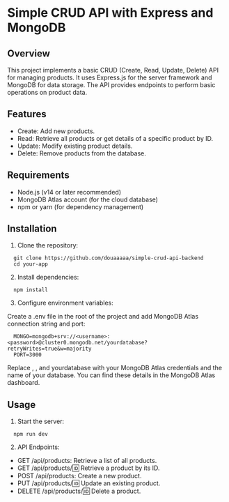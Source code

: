 # Simple CRUD API with Express and MongoDB

## Overview

This project implements a basic CRUD (Create, Read, Update, Delete) API for managing products. It uses Express.js for the server framework and MongoDB for data storage. The API provides endpoints to perform basic operations on product data.

## Features

- Create: Add new products.
- Read: Retrieve all products or get details of a specific product by ID.
- Update: Modify existing product details.
- Delete: Remove products from the database.

## Requirements

- Node.js (v14 or later recommended)
- MongoDB Atlas account (for the cloud database)
- npm or yarn (for dependency management)

## Installation

1. Clone the repository:

```
  git clone https://github.com/douaaaaa/simple-crud-api-backend
  cd your-app
```

2. Install dependencies:

```
  npm install
```

3. Configure environment variables:

Create a .env file in the root of the project and add MongoDB Atlas connection string and port:

```
  MONGO=mongodb+srv://<username>:<password>@cluster0.mongodb.net/yourdatabase?retryWrites=true&w=majority
  PORT=3000
```

Replace <username>, <password>, and yourdatabase with your MongoDB Atlas credentials and the name of your database. You can find these details in the MongoDB Atlas dashboard.

## Usage

1. Start the server:

```
  npm run dev
```

2. API Endpoints:

- GET /api/products: Retrieve a list of all products.
- GET /api/products/:id: Retrieve a product by its ID.
- POST /api/products: Create a new product.
- PUT /api/products/:id: Update an existing product.
- DELETE /api/products/:id: Delete a product.
